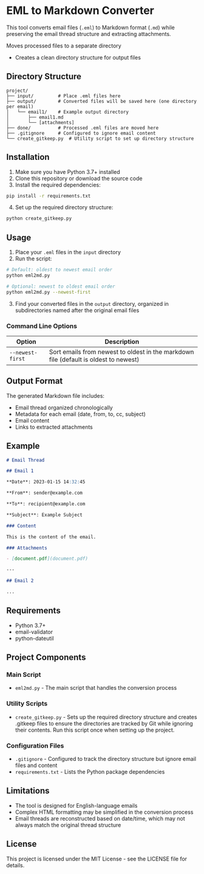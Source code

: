 # EML to Markdown Converter

This tool converts email files (`.eml`) to Markdown format (`.md`) while preserving the email thread structure and extracting attachments.

 Moves processed files to a separate directory
- Creates a clean directory structure for output files

## Directory Structure

```
project/
├── input/         # Place .eml files here
├── output/        # Converted files will be saved here (one directory per email)
│   └── email1/    # Example output directory
│       ├── email1.md
│       └── [attachments]
├── done/          # Processed .eml files are moved here
├── .gitignore     # Configured to ignore email content
└── create_gitkeep.py  # Utility script to set up directory structure
```

## Installation

1. Make sure you have Python 3.7+ installed
2. Clone this repository or download the source code
3. Install the required dependencies:

```bash
pip install -r requirements.txt
```

4. Set up the required directory structure:

```bash
python create_gitkeep.py
```

## Usage

1. Place your `.eml` files in the `input` directory
2. Run the script:

```bash
# Default: oldest to newest email order
python eml2md.py

# Optional: newest to oldest email order
python eml2md.py --newest-first
```

3. Find your converted files in the `output` directory, organized in subdirectories named after the original email files

### Command Line Options

| Option | Description |
|--------|-------------|
| `--newest-first` | Sort emails from newest to oldest in the markdown file (default is oldest to newest) |

## Output Format

The generated Markdown file includes:

- Email thread organized chronologically
- Metadata for each email (date, from, to, cc, subject)
- Email content
- Links to extracted attachments

## Example

```markdown
# Email Thread

## Email 1

**Date**: 2023-01-15 14:32:45

**From**: sender@example.com

**To**: recipient@example.com

**Subject**: Example Subject

### Content

This is the content of the email.

### Attachments

- [document.pdf](document.pdf)

---

## Email 2

...
```

## Requirements

- Python 3.7+
- email-validator
- python-dateutil

## Project Components

### Main Script

- `eml2md.py` - The main script that handles the conversion process

### Utility Scripts

- `create_gitkeep.py` - Sets up the required directory structure and creates .gitkeep files to ensure the directories are tracked by Git while ignoring their contents. Run this script once when setting up the project.

### Configuration Files

- `.gitignore` - Configured to track the directory structure but ignore email files and content
- `requirements.txt` - Lists the Python package dependencies

## Limitations

- The tool is designed for English-language emails
- Complex HTML formatting may be simplified in the conversion process
- Email threads are reconstructed based on date/time, which may not always match the original thread structure

## License

This project is licensed under the MIT License - see the LICENSE file for details.